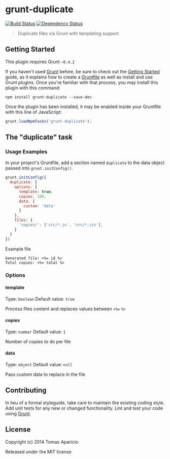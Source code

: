 # grunt-duplicate
[![Build Status](https://travis-ci.org/h2non/grunt-duplicate.png)](https://travis-ci.org/h2non/grunt-duplicate)
[![Dependency Status](https://gemnasium.com/h2non/grunt-duplicate.png)](https://gemnasium.com/h2non/grunt-duplicate)

> Duplicate files via Grunt with templating support

## Getting Started
This plugin requires Grunt `~0.4.2`

If you haven't used [Grunt](http://gruntjs.com/) before, be sure to check out the [Getting Started](http://gruntjs.com/getting-started) guide, as it explains how to create a [Gruntfile](http://gruntjs.com/sample-gruntfile) as well as install and use Grunt plugins. Once you're familiar with that process, you may install this plugin with this command:

```shell
npm install grunt-duplicate --save-dev
```

Once the plugin has been installed, it may be enabled inside your Gruntfile with this line of JavaScript:

```js
grunt.loadNpmTasks('grunt-duplicate');
```

## The "duplicate" task

### Usage Examples
In your project's Gruntfile, add a section named `duplicate` to the data object passed into `grunt.initConfig()`.

```js
grunt.initConfig({
  duplicate: {
    options: {
      template: true,
      copies: 100,
      data: {
        custom: 'data'
      }
    },
    files: {
      'copies/': ['src/*.js', 'src/*.css'],
    }
  }
})
```

Example file
```
Generated file: <%= id %>
Total copies: <%= total %>
```

### Options

#### template
Type: `boolean`
Default value: `true`

Process files content and replaces values between `<%=` `%>`

#### copies
Type: `number`
Default value: `1`

Number of copies to do per file

#### data
Type: `object`
Default value: `null`

Pass custom data to replace in the file

## Contributing
In lieu of a formal styleguide, take care to maintain the existing coding style. Add unit tests for any new or changed functionality. Lint and test your code using [Grunt](http://gruntjs.com/).

## License

Copyright (c) 2014 Tomas Aparicio 

Released under the MIT license
